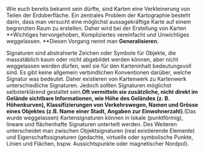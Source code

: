 Wie euch bereits bekannt sein dürfte, sind Karten eine Verkleinerung von Teilen der Erdoberfläche. Ein zentrales Problem der Kartographie besteht darin, dass man versucht eine möglichst aussagekräftige Karte auf einem begrenzten Raum zu erstellen. Daher wird bei der Erstellung von Karten **Wichtiges hervorgehoben, Kompliziertes vereinfacht und Unwichtiges weggelassen. **Diesen Vorgang nennt man **Generalisieren.**

Signaturen sind abstrahierte Zeichen oder Symbole für Objekte, die massstäblich kaum oder nicht abgebildet werden können, aber nicht weggelassen werden dürfen, weil sie für den Karteninhalt bedeutungsvoll sind. Es gibt keine allgemein verbindlichen Konventionen darüber, welche Signatur was bedeutet. Daher existieren von Kartenwerk zu Kartenwerk unterschiedliche Signaturen. Jedoch sollten Signaturen möglichst selbsterklärend gestaltet sein.**Oft vermitteln sie zusätzliche, nicht direkt im Gelände sichtbare Informationen, wie Höhe des Geländes (z. B. Höhenkurven), Klassifizierungen von Verkehrswegen, Namen und Grösse eines Objektes (z.B. Name einer Stadt, Angaben zur Einwohnerzahl)**.(Das wurde weggelassen) Kartensignaturen können in lokale (punktförmig), lineare und flächenhafte Signaturen unterteilt werden. Des Weiteren unterscheidet man zwischen Objektsignaturen (real existierende Elemente) und Eigenschaftssignaturen (gedachte, virtuelle oder symbolische Punkte, Linien und Flächen, bspw. Aussichtspunkte oder magnetischer Nordpol).